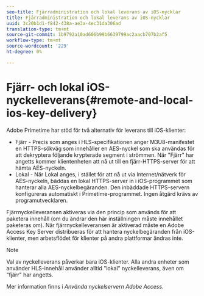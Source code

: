 ```yaml
---
seo-title: Fjärradministration och lokal leverans av iOS-nycklar
title: Fjärradministration och lokal leverans av iOS-nycklar
uuid: 3c20b1d1-f842-438a-ae3a-4ec31da306ad
translation-type: tm+mt
source-git-commit: 1b9792a10ad606b99b6639799ac2aacb707b2af5
workflow-type: tm+mt
source-wordcount: '229'
ht-degree: 0%

---
```



# Fjärr- och lokal iOS-nyckelleverans{#remote-and-local-ios-key-delivery}

Adobe Primetime har stöd för två alternativ för leverans till iOS-klienter:

* Fjärr - Precis som anges i HLS-specifikationen anger M3U8-manifestet en HTTPS-sökväg som innehåller en AES-nyckel som ska användas för att dekryptera följande krypterade segment i strömmen. När &quot;Fjärr&quot; har angetts kommer klientenheten att nå ut till en fjärr-HTTPS-server för att hämta AES-nyckeln.
* Lokal - När Lokal anges, i stället för att nå ut via Internet/nätverk för AES-nyckeln, bäddas en lokal HTTPS-server in i iOS-programmet som hanterar alla AES-nyckelbegäranden. Den inbäddade HTTPS-servern konfigureras automatiskt i Primetime-programmet. Ingen åtgärd krävs av programutvecklaren.

Fjärrnyckelleveransen aktiveras via den princip som används för att paketera innehåll (om du ändrar den här inställningen måste innehållet paketeras om). När fjärrnyckelleveransen är aktiverad måste en Adobe Access Key Server distribueras för att hantera nyckelbegäranden från iOS-klienter, men arbetsflödet för klienter på andra plattformar ändras inte.

>[!NOTE]
>
>Val av nyckelleverans påverkar bara iOS-klienter. Alla andra enheter som använder HLS-innehåll använder alltid &quot;lokal&quot; nyckelleverans, även om &quot;fjärr&quot; har angetts.

Mer information finns i *Använda nyckelservern Adobe Access*.
